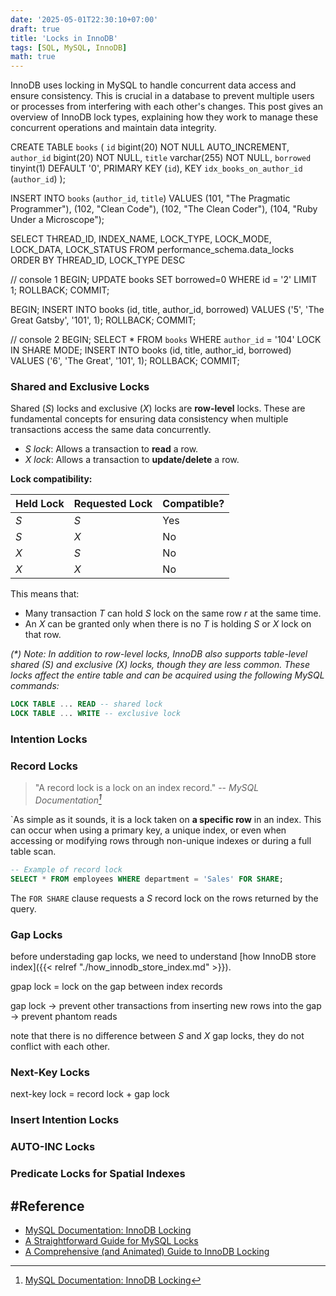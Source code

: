 ```yaml
---
date: '2025-05-01T22:30:10+07:00'
draft: true
title: 'Locks in InnoDB'
tags: [SQL, MySQL, InnoDB]
math: true
---
```


InnoDB uses locking in MySQL to handle concurrent data access and ensure consistency.  This is crucial in a database to prevent multiple users or processes from interfering with each other's changes. This post gives an overview of InnoDB lock types, explaining how they work to manage these concurrent operations and maintain data integrity.

CREATE TABLE `books` (
  `id` bigint(20) NOT NULL AUTO_INCREMENT,
  `author_id` bigint(20) NOT NULL,
  `title` varchar(255) NOT NULL,
  `borrowed` tinyint(1) DEFAULT '0',
  PRIMARY KEY (`id`),
  KEY `idx_books_on_author_id` (`author_id`)
);

INSERT INTO `books` (`author_id`, `title`)
VALUES
  (101, "The Pragmatic Programmer"),
  (102, "Clean Code"),
  (102, "The Clean Coder"),
  (104, "Ruby Under a Microscope");

SELECT THREAD_ID, INDEX_NAME, LOCK_TYPE, LOCK_MODE, LOCK_DATA, LOCK_STATUS
        FROM performance_schema.data_locks
        ORDER BY THREAD_ID, LOCK_TYPE DESC

// console 1
BEGIN;
UPDATE books SET  borrowed=0 WHERE id = '2' LIMIT 1;
ROLLBACK;
COMMIT;

BEGIN;
INSERT INTO books (id, title, author_id, borrowed) VALUES ('5', 'The Great Gatsby', '101', 1);
ROLLBACK;
COMMIT;

// console 2
BEGIN;
SELECT * FROM `books` WHERE `author_id` = '104' LOCK IN SHARE MODE;
INSERT INTO books (id, title, author_id, borrowed) VALUES ('6', 'The Great', '101', 1);
ROLLBACK;
COMMIT;

### Shared and Exclusive Locks

Shared ($S$) locks and exclusive ($X$) locks are **row-level** locks. These are fundamental concepts for ensuring data consistency when multiple transactions access the same data concurrently.

- *$S$ lock*: Allows a transaction to **read** a row.
- *$X$ lock*: Allows a transaction to **update/delete** a row.

**Lock compatibility:**

| Held Lock   | Requested Lock   | Compatible? |
|-------------|------------------|-------------|
| $S$         | $S$              | Yes         |
| $S$         | $X$              | No          |
| $X$         | $S$              | No          |
| $X$         | $X$              | No          |

This means that:

- Many transaction $T$ can hold $S$ lock on the same row $r$ at the same time.
- An $X$ can be granted only when there is no $T$ is holding $S$ or $X$ lock on that row.

*(\*) Note: In addition to row-level locks, InnoDB also supports table-level shared (S) and exclusive (X) locks, though they are less common. These locks affect the entire table and can be acquired using the following MySQL commands:*

```sql
LOCK TABLE ... READ -- shared lock
LOCK TABLE ... WRITE -- exclusive lock
```

### Intention Locks

### Record Locks

> "A record lock is a lock on an index record." -- <cite>*MySQL Documentation[^1]*</cite>

[^1]: [MySQL Documentation: InnoDB Locking](https://dev.mysql.com/doc/refman/8.4/en/innodb-locking.html#innodb-record-locks)

`As simple as it sounds, it is a lock taken on **a specific row** in an index. This can occur when using a primary key, a unique index, or even when accessing or modifying rows through non-unique indexes or during a full table scan.

```sql
-- Example of record lock
SELECT * FROM employees WHERE department = 'Sales' FOR SHARE;
```

The `FOR SHARE` clause requests a $S$ record lock on the rows returned by the query.

### Gap Locks

before understading gap locks, we need to understand [how InnoDB store index]({{< relref "./how_innodb_store_index.md" >}}).

gpap lock = lock on the gap between index records

gap lock -> prevent other transactions from inserting new rows into the gap -> prevent phantom reads

note that there is no difference between $S$ and $X$ gap locks, they do not conflict with each other.

### Next-Key Locks

next-key lock = record lock + gap lock

### Insert Intention Locks

### AUTO-INC Locks

### Predicate Locks for Spatial Indexes

## #Reference

- [MySQL Documentation: InnoDB Locking](https://dev.mysql.com/doc/refman/8.4/en/innodb-locking.html)
- [A Straightforward Guide for MySQL Locks](https://dev.to/eyo000000/a-straightforward-guide-for-mysql-locks-56i1)
- [A Comprehensive (and Animated) Guide to InnoDB Locking](https://jahfer.com/posts/innodb-locks/)
